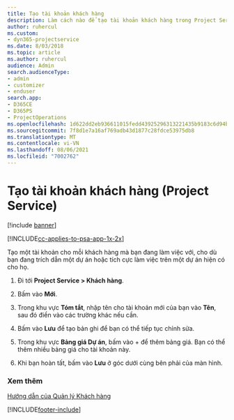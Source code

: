```yaml
---
title: Tạo tài khoản khách hàng
description: Làm cách nào để tạo tài khoản khách hàng trong Project Service
author: ruhercul
ms.custom:
- dyn365-projectservice
ms.date: 8/03/2018
ms.topic: article
ms.author: ruhercul
audience: Admin
search.audienceType:
- admin
- customizer
- enduser
search.app:
- D365CE
- D365PS
- ProjectOperations
ms.openlocfilehash: 1d622dd2eb936611015fedd43925296313221435b9183c6d94bc6e6538518770
ms.sourcegitcommit: 7f8d1e7a16af769adb43d1877c28fdce53975db8
ms.translationtype: MT
ms.contentlocale: vi-VN
ms.lasthandoff: 08/06/2021
ms.locfileid: "7002762"
---
```

# <a name="create-a-customer-account-project-service"></a>Tạo tài khoản khách hàng (Project Service)

[!include [banner](../includes/psa-now-project-operations.md)]

[!INCLUDE[cc-applies-to-psa-app-1x-2x](../includes/cc-applies-to-psa-app-1x-2x.md)]

Tạo một tài khoản cho mỗi khách hàng mà bạn đang làm việc với, cho dù bạn đang trích dẫn một dự án hoặc tích cực làm việc trên một dự án hiện có cho họ.  
  
1.  Đi tới **Project Service > Khách hàng**.  
  
2.  Bấm vào **Mới**.  
  
3.  Trong khu vực **Tóm tắt**, nhập tên cho tài khoản mới của bạn vào **Tên**, sau đó điền vào các trường khác nếu cần.  
  
4.  Bấm vào **Lưu** để tạo bản ghi để bạn có thể tiếp tục chỉnh sửa.  
  
5.  Trong khu vực **Bảng giá Dự án**, bấm vào + để thêm bảng giá. Bạn có thể thêm nhiều bảng giá cho tài khoản này.  
  
6.  Khi bạn hoàn tất, bấm vào **Lưu** ở góc dưới cùng bên phải của màn hình.  
  
### <a name="see-also"></a>Xem thêm  
 [Hướng dẫn của Quản lý Khách hàng](../psa/account-manager-guide.md)


[!INCLUDE[footer-include](../includes/footer-banner.md)]